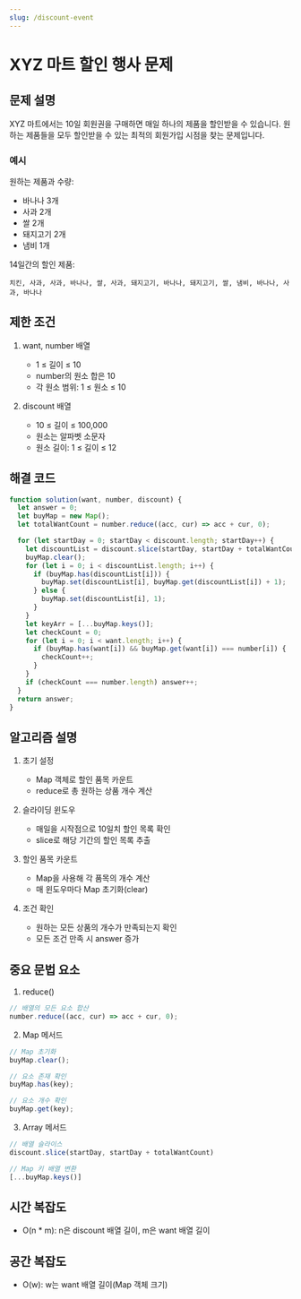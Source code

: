 ```yaml
---
slug: /discount-event
---
```


# XYZ 마트 할인 행사 문제

## 문제 설명

XYZ 마트에서는 10일 회원권을 구매하면 매일 하나의 제품을 할인받을 수 있습니다. 원하는 제품들을 모두 할인받을 수 있는 최적의 회원가입 시점을 찾는 문제입니다.

### 예시

원하는 제품과 수량:

- 바나나 3개
- 사과 2개
- 쌀 2개
- 돼지고기 2개
- 냄비 1개

14일간의 할인 제품:

```
치킨, 사과, 사과, 바나나, 쌀, 사과, 돼지고기, 바나나, 돼지고기, 쌀, 냄비, 바나나, 사과, 바나나
```

## 제한 조건

1. want, number 배열

   - 1 ≤ 길이 ≤ 10
   - number의 원소 합은 10
   - 각 원소 범위: 1 ≤ 원소 ≤ 10

2. discount 배열
   - 10 ≤ 길이 ≤ 100,000
   - 원소는 알파벳 소문자
   - 원소 길이: 1 ≤ 길이 ≤ 12

## 해결 코드

```javascript
function solution(want, number, discount) {
  let answer = 0;
  let buyMap = new Map();
  let totalWantCount = number.reduce((acc, cur) => acc + cur, 0);

  for (let startDay = 0; startDay < discount.length; startDay++) {
    let discountList = discount.slice(startDay, startDay + totalWantCount);
    buyMap.clear();
    for (let i = 0; i < discountList.length; i++) {
      if (buyMap.has(discountList[i])) {
        buyMap.set(discountList[i], buyMap.get(discountList[i]) + 1);
      } else {
        buyMap.set(discountList[i], 1);
      }
    }
    let keyArr = [...buyMap.keys()];
    let checkCount = 0;
    for (let i = 0; i < want.length; i++) {
      if (buyMap.has(want[i]) && buyMap.get(want[i]) === number[i]) {
        checkCount++;
      }
    }
    if (checkCount === number.length) answer++;
  }
  return answer;
}
```

## 알고리즘 설명

1. 초기 설정

   - Map 객체로 할인 품목 카운트
   - reduce로 총 원하는 상품 개수 계산

2. 슬라이딩 윈도우

   - 매일을 시작점으로 10일치 할인 목록 확인
   - slice로 해당 기간의 할인 목록 추출

3. 할인 품목 카운트

   - Map을 사용해 각 품목의 개수 계산
   - 매 윈도우마다 Map 초기화(clear)

4. 조건 확인
   - 원하는 모든 상품의 개수가 만족되는지 확인
   - 모든 조건 만족 시 answer 증가

## 중요 문법 요소

1. reduce()

```javascript
// 배열의 모든 요소 합산
number.reduce((acc, cur) => acc + cur, 0);
```

2. Map 메서드

```javascript
// Map 초기화
buyMap.clear();

// 요소 존재 확인
buyMap.has(key);

// 요소 개수 확인
buyMap.get(key);
```

3. Array 메서드

```javascript
// 배열 슬라이스
discount.slice(startDay, startDay + totalWantCount)

// Map 키 배열 변환
[...buyMap.keys()]
```

## 시간 복잡도

- O(n \* m): n은 discount 배열 길이, m은 want 배열 길이

## 공간 복잡도

- O(w): w는 want 배열 길이(Map 객체 크기)
